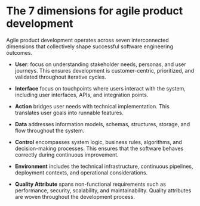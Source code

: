 # The 7 dimensions for agile product development

Agile product development operates across seven interconnected dimensions that collectively shape successful software engineering outcomes.

* **User**: focus on understanding stakeholder needs, personas, and user journeys. This ensures development is customer-centric, prioritized, and validated throughout iterative cycles.

* **Interface** focus on touchpoints where users interact with the system, including user interfaces, APIs, and integration points.

* **Action** bridges user needs with technical implementation. This translates user goals into runnable features.

* **Data** addresses information models, schemas, structures, storage, and flow throughout the system.

* **Control** encompasses system logic, business rules, algorithms, and decision-making processes. This ensures that the software behaves correctly during continuous improvement.

* **Environment** includes the technical infrastructure, continuous pipelines, deployment contexts, and operational considerations.

* **Quality Attribute** spans non-functional requirements such as performance, security, scalability, and maintainability. Quality attributes are woven throughout the development process.